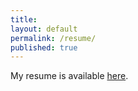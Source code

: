 ```yaml
---
title:
layout: default
permalink: /resume/
published: true
---
```


My resume is available [here](https://viewscreen.githubusercontent.com/view/pdf?color_mode=dark&commit=03e26a17f33a4047de281fc3339262167a3a6a6b&enc_url=68747470733a2f2f7261772e67697468756275736572636f6e74656e742e636f6d2f6a6f6e617468616e6b6b697a65722f6a6f6e617468616e6b6b697a65722e6769746875622e696f2f303365323661313766333361343034376465323831666333333339323632313637613361366136622f6173736574732f726573756d652f726573756d652e706466&nwo=jonathankkizer%2Fjonathankkizer.github.io&path=assets%2Fresume%2Fresume.pdf&repository_id=383285478&repository_type=Repository#48ee77bd-99ff-4f15-8fc8-c07c625808c9).